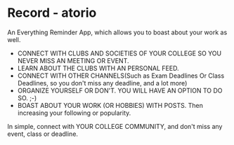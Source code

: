 # Record - atorio

An Everything Reminder App, which allows you to boast about your work as well. 

- CONNECT WITH CLUBS AND SOCIETIES OF YOUR COLLEGE SO YOU NEVER MISS AN MEETING OR EVENT.
- LEARN ABOUT THE CLUBS WITH AN PERSONAL FEED.
- CONNECT WITH OTHER CHANNELS(Such as Exam Deadlines Or Class Deadlines, so you don't miss any deadline, and a lot more)
- ORGANIZE YOURSELF OR DON'T. YOU WILL HAVE AN OPTION TO DO SO. ;-)
- BOAST ABOUT YOUR WORK (OR HOBBIES) WITH POSTS. Then increasing your following or popularity.


In simple, connect with YOUR COLLEGE COMMUNITY, and don't miss any event, class or deadline.
